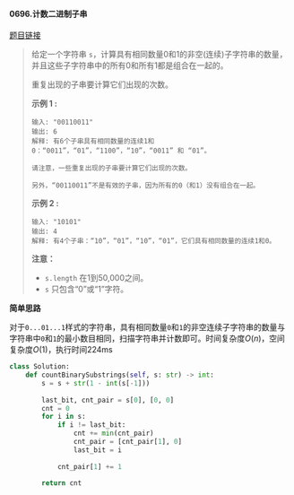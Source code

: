 #### 0696.计数二进制子串

[题目链接](https://leetcode-cn.com/problems/count-binary-substrings)

> 给定一个字符串 `s`，计算具有相同数量0和1的非空(连续)子字符串的数量，并且这些子字符串中的所有0和所有1都是组合在一起的。
>
> 重复出现的子串要计算它们出现的次数。
>
> **示例 1 :**
>
> ```
> 输入: "00110011"
> 输出: 6
> 解释: 有6个子串具有相同数量的连续1和0：“0011”，“01”，“1100”，“10”，“0011” 和 “01”。
> 
> 请注意，一些重复出现的子串要计算它们出现的次数。
> 
> 另外，“00110011”不是有效的子串，因为所有的0（和1）没有组合在一起。
> ```
>
> **示例 2 :**
>
> ```
> 输入: "10101"
> 输出: 4
> 解释: 有4个子串：“10”，“01”，“10”，“01”，它们具有相同数量的连续1和0。
> ```
>
> **注意：**
>
> - `s.length` 在1到50,000之间。
> - `s` 只包含“0”或“1”字符。

**简单思路**

对于```0...01...1```样式的字符串，具有相同数量```0```和```1```的非空连续子字符串的数量与字符串中```0```和```1```的最小数目相同，扫描字符串并计数即可。时间复杂度$O(n)$，空间复杂度$O(1)$，执行时间224ms

```python
class Solution:
    def countBinarySubstrings(self, s: str) -> int:
        s = s + str(1 - int(s[-1]))
        
        last_bit, cnt_pair = s[0], [0, 0]
        cnt = 0
        for i in s:
            if i != last_bit:
                cnt += min(cnt_pair)
                cnt_pair = [cnt_pair[1], 0]
                last_bit = i
            
            cnt_pair[1] += 1
            
        return cnt
```

